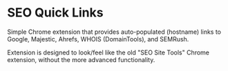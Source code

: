 # SEO Quick Links
Simple Chrome extension that provides auto-populated (hostname) links to Google, Majestic, Ahrefs, WHOIS (DomainTools), and SEMRush.

Extension is designed to look/feel like the old "SEO Site Tools" Chrome extension, without the more advanced functionality.

